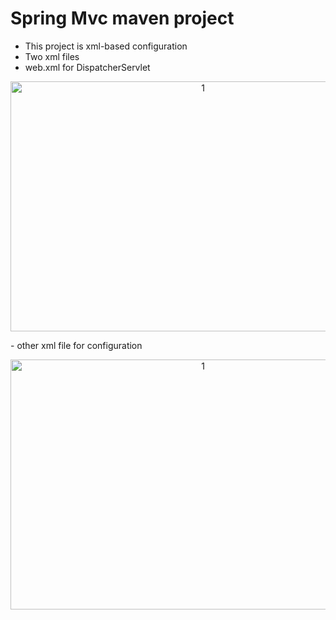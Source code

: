# Spring Mvc maven project 
- This project is xml-based configuration
- Two xml files
- web.xml for DispatcherServlet

<p align="center">
  <img width="600" height="400" alt="1" src="https://github.com/user-attachments/assets/94cf29e4-2f6a-46e3-aeed-4c44afd750d0" />
</p>
- other xml file for configuration

<p align="center">
<img width="600" height="400" alt="1" src="https://github.com/user-attachments/assets/7af5c12f-047e-480c-929f-602b56c0151d" />
</p>

